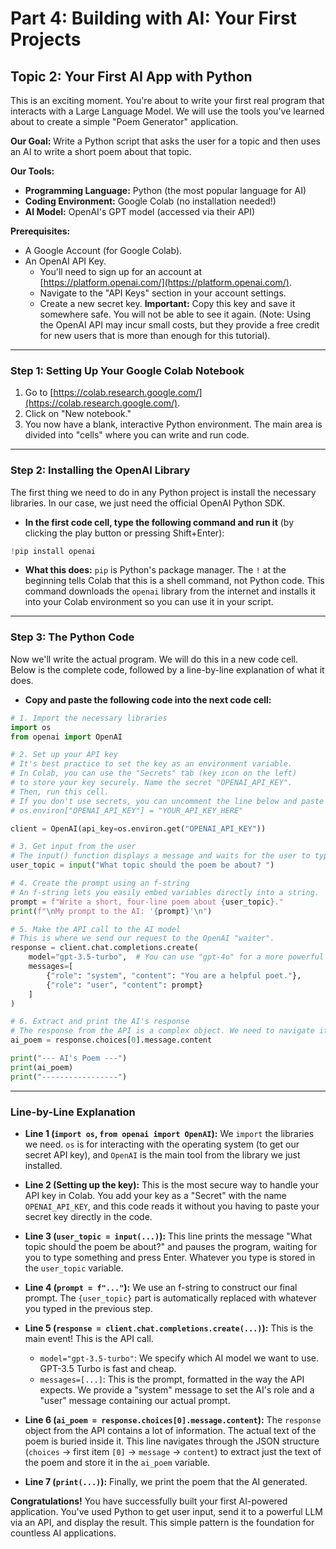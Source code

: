 # Part 4: Building with AI: Your First Projects
## Topic 2: Your First AI App with Python

This is an exciting moment. You're about to write your first real program that interacts with a Large Language Model. We will use the tools you've learned about to create a simple "Poem Generator" application.

**Our Goal:** Write a Python script that asks the user for a topic and then uses an AI to write a short poem about that topic.

**Our Tools:**
*   **Programming Language:** Python (the most popular language for AI)
*   **Coding Environment:** Google Colab (no installation needed!)
*   **AI Model:** OpenAI's GPT model (accessed via their API)

**Prerequisites:**
*   A Google Account (for Google Colab).
*   An OpenAI API Key.
    *   You'll need to sign up for an account at [https://platform.openai.com/](https://platform.openai.com/).
    *   Navigate to the "API Keys" section in your account settings.
    *   Create a new secret key. **Important:** Copy this key and save it somewhere safe. You will not be able to see it again. (Note: Using the OpenAI API may incur small costs, but they provide a free credit for new users that is more than enough for this tutorial).

---

### Step 1: Setting Up Your Google Colab Notebook

1.  Go to [https://colab.research.google.com/](https://colab.research.google.com/).
2.  Click on "New notebook."
3.  You now have a blank, interactive Python environment. The main area is divided into "cells" where you can write and run code.

---

### Step 2: Installing the OpenAI Library

The first thing we need to do in any Python project is install the necessary libraries. In our case, we just need the official OpenAI Python SDK.

*   **In the first code cell, type the following command and run it** (by clicking the play button or pressing Shift+Enter):

```python
!pip install openai
```

*   **What this does:** `pip` is Python's package manager. The `!` at the beginning tells Colab that this is a shell command, not Python code. This command downloads the `openai` library from the internet and installs it into your Colab environment so you can use it in your script.

---

### Step 3: The Python Code

Now we'll write the actual program. We will do this in a new code cell. Below is the complete code, followed by a line-by-line explanation of what it does.

*   **Copy and paste the following code into the next code cell:**

```python
# 1. Import the necessary libraries
import os
from openai import OpenAI

# 2. Set up your API key
# It's best practice to set the key as an environment variable.
# In Colab, you can use the "Secrets" tab (key icon on the left) 
# to store your key securely. Name the secret "OPENAI_API_KEY".
# Then, run this cell.
# If you don't use secrets, you can uncomment the line below and paste your key directly.
# os.environ["OPENAI_API_KEY"] = "YOUR_API_KEY_HERE" 

client = OpenAI(api_key=os.environ.get("OPENAI_API_KEY"))

# 3. Get input from the user
# The input() function displays a message and waits for the user to type something.
user_topic = input("What topic should the poem be about? ")

# 4. Create the prompt using an f-string
# An f-string lets you easily embed variables directly into a string.
prompt = f"Write a short, four-line poem about {user_topic}."
print(f"\nMy prompt to the AI: '{prompt}'\n")

# 5. Make the API call to the AI model
# This is where we send our request to the OpenAI "waiter".
response = client.chat.completions.create(
    model="gpt-3.5-turbo",  # You can use "gpt-4o" for a more powerful model
    messages=[
        {"role": "system", "content": "You are a helpful poet."},
        {"role": "user", "content": prompt}
    ]
)

# 6. Extract and print the AI's response
# The response from the API is a complex object. We need to navigate it to get the content.
ai_poem = response.choices[0].message.content

print("--- AI's Poem ---")
print(ai_poem)
print("-----------------")

```

---

### Line-by-Line Explanation

*   **Line 1 (`import os`, `from openai import OpenAI`):** We `import` the libraries we need. `os` is for interacting with the operating system (to get our secret API key), and `OpenAI` is the main tool from the library we just installed.

*   **Line 2 (Setting up the key):** This is the most secure way to handle your API key in Colab. You add your key as a "Secret" with the name `OPENAI_API_KEY`, and this code reads it without you having to paste your secret key directly in the code.

*   **Line 3 (`user_topic = input(...)`):** This line prints the message "What topic should the poem be about?" and pauses the program, waiting for you to type something and press Enter. Whatever you type is stored in the `user_topic` variable.

*   **Line 4 (`prompt = f"..."`):** We use an f-string to construct our final prompt. The `{user_topic}` part is automatically replaced with whatever you typed in the previous step.

*   **Line 5 (`response = client.chat.completions.create(...)`):** This is the main event! This is the API call.
    *   `model="gpt-3.5-turbo"`: We specify which AI model we want to use. GPT-3.5 Turbo is fast and cheap.
    *   `messages=[...]`: This is the prompt, formatted in the way the API expects. We provide a "system" message to set the AI's role and a "user" message containing our actual prompt.

*   **Line 6 (`ai_poem = response.choices[0].message.content`):** The `response` object from the API contains a lot of information. The actual text of the poem is buried inside it. This line navigates through the JSON structure (`choices` -> first item `[0]` -> `message` -> `content`) to extract just the text of the poem and store it in the `ai_poem` variable.

*   **Line 7 (`print(...)`):** Finally, we print the poem that the AI generated.

**Congratulations!** You have successfully built your first AI-powered application. You've used Python to get user input, send it to a powerful LLM via an API, and display the result. This simple pattern is the foundation for countless AI applications.
